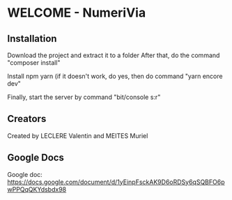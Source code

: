 # WELCOME - NumeriVia

## Installation
Download the project and extract it to a folder
After that, do the command "composer install"

Install npm yarn (if it doesn't work, do yes, then do command "yarn encore dev"

Finally, start the server by command "bit/console s:r"

## Creators
Created by LECLERE Valentin and MEITES Muriel

## Google Docs
Google doc:
https://docs.google.com/document/d/1yEinpFsckAK9D6oRDSy6qSQBFO6pwPPQqQKYdsbdx98
